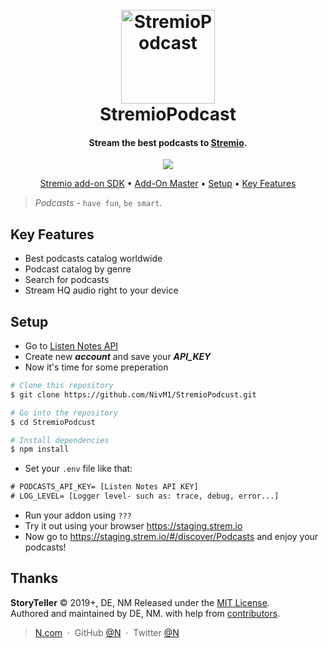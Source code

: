 <h1 align="center">
  <br>
  <img src="https://www.datarespons.com/wp-content/uploads/2019/01/podcast-icon.png" alt="StremioPodcast" width="150"></a>
  <br>
  StremioPodcast
  <br>
</h1>

<h4 align="center">Stream the best podcasts to <a href="https://www.stremio.com/" target="_blank">Stremio</a>.</h4>

<p align="center">
  <a href="paypal.me/">
    <img src="https://img.shields.io/badge/$-donate-ff69b4.svg?maxAge=2592000&amp;style=flat">
  </a>
</p>

<p align="center">
  <a href="https://www.stremio.com/addon-sdk">Stremio add-on SDK</a> •
  <a href="https://www.stremio.com/competition">Add-On Master</a> •
  <a href="#Setup">Setup</a> 
  </a> •
  <a href="#Key-Features">Key Features</a> 
</p>

> *Podcasts* - `have fun`, `be smart`.

## Key Features

* Best podcasts catalog worldwide
* Podcast catalog by genre
* Search for podcasts
* Stream HQ audio right to your device

## Setup

* Go to <a href="https://www.listennotes.com/api/">Listen Notes API</a>
* Create new **_account_** and save your **_API_KEY_**
* Now it's time for some preperation
```bash
# Clone this repository
$ git clone https://github.com/NivM1/StremioPodcust.git

# Go into the repository
$ cd StremioPodcust

# Install dependencies
$ npm install
```
* Set your `.env` file like that:
```diff
# PODCASTS_API_KEY= [Listen Notes API KEY]
# LOG_LEVEL= [Logger level- such as: trace, debug, error...]
```

* Run your addon using `???`
* Try it out using your browser <https://staging.strem.io>
* Now go to <https://staging.strem.io/#/discover/Podcasts> and enjoy your podcasts!

Thanks
------

**StoryTeller** © 2019+, DE, NM Released under the [MIT License].<br>
Authored and maintained by DE, NM. with help from [contributors].

> [N.com](http://N.com) &nbsp;&middot;&nbsp;
> GitHub [@N](https://github.com/N) &nbsp;&middot;&nbsp;
> Twitter [@N](https://twitter.com/N)

[MIT License]: http://mit-license.org/
[contributors]: http://github.com/contributors

